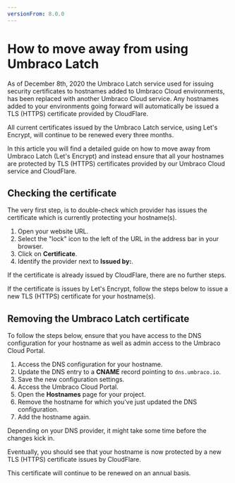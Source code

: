 ```yaml
---
versionFrom: 8.0.0
---
```


# How to move away from using Umbraco Latch

As of December 8th, 2020 the Umbraco Latch service used for issuing security certificates to hostnames added to Umbraco Cloud environments, has been replaced with another Umbraco Cloud service. Any hostnames added to your environments going forward will automatically be issued a TLS (HTTPS) certificate provided by CloudFlare.

All current certificates issued by the Umbraco Latch service, using Let's Encrypt, will continue to be renewed every three months.

In this article you will find a detailed guide on how to move away from Umbraco Latch (Let's Encrypt) and instead ensure that all your hostnames are protected by TLS (HTTPS) certificates provided by our Umbraco Cloud service and CloudFlare.

## Checking the certificate

The very first step, is to double-check which provider has issues the certificate which is currently protecting your hostname(s).

1. Open your website URL.
2. Select the "lock" icon to the left of the URL in the address bar in your browser.
3. Click on **Certificate**.
4. Identify the provider next to **Issued by:**.

If the certificate is already issued by CloudFlare, there are no further steps.

If the certificate is issues by Let's Encrypt, follow the steps below to issue a new TLS (HTTPS) certificate for your hostname(s).

## Removing the Umbraco Latch certificate

To follow the steps below, ensure that you have access to the DNS configuration for your hostname as well as admin access to the Umbraco Cloud Portal.

1. Access the DNS configuration for your hostname.
2. Update the DNS entry to a **CNAME** record pointing to `dns.umbraco.io`.
3. Save the new configuration settings.
4. Access the Umbraco Cloud Portal.
5. Open the **Hostnames** page for your project.
6. Remove the hostname for which you've just updated the DNS configuration.
7. Add the hostname again.

Depending on your DNS provider, it might take some time before the changes kick in.

Eventually, you should see that your hostname is now protected by a new TLS (HTTPS) certificate issues by CloudFlare.

This certificate will continue to be renewed on an annual basis.
